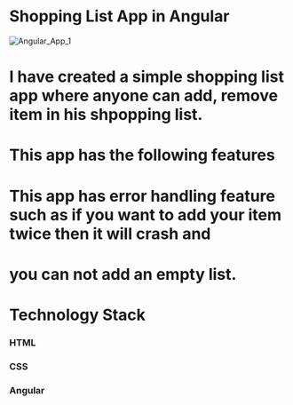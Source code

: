 # Shopping List App in Angular
![Angular_App_1](https://user-images.githubusercontent.com/16424882/93626380-f5b01100-f9a8-11ea-97ff-ce6cdc0805c7.JPG)

# I have created a simple shopping list app where anyone can add, remove item in his shpopping list.

# This app has the following features

# This app has error handling feature such as if you want to add your item twice then it will crash and 
# you can not add an empty list.

# Technology Stack
### HTML
### CSS
### Angular
